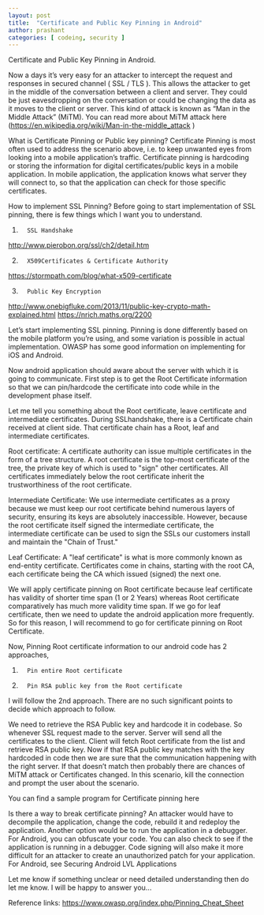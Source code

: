 ```yaml
---
layout: post
title:  "Certificate and Public Key Pinning in Android"
author: prashant
categories: [ codeing, security ]
---
```


Certificate and Public Key Pinning in Android.

Now a days it’s very easy for an attacker to intercept the request and responses in secured channel ( SSL / TLS ).  This allows the attacker to get in the middle of the conversation between a client and server. They could be just eavesdropping on the conversation or could be changing the data as it moves to the client or server. This kind of attack is known as “Man in the Middle Attack” (MiTM).
You can read more about MiTM attack here (https://en.wikipedia.org/wiki/Man-in-the-middle_attack )

What is Certificate Pinning or Public key pinning?
                Certificate Pinning is most often used to address the scenario above, i.e. to keep unwanted eyes from looking into a mobile application’s traffic.
Certificate pinning is hardcoding or storing the information for digital certificates/public keys in a mobile application. In mobile application, the application knows what server they will connect to, so that the application can check for those specific certificates.

How to implement SSL Pinning?
Before going to start implementation of SSL pinning, there is few things which I want you to understand.
1.       SSL Handshake
http://www.pierobon.org/ssl/ch2/detail.htm

2.       X509Certificates & Certificate Authority
https://stormpath.com/blog/what-x509-certificate

3.       Public Key Encryption
http://www.onebigfluke.com/2013/11/public-key-crypto-math-explained.html
https://nrich.maths.org/2200

Let’s start implementing SSL pinning.
Pinning is done differently based on the mobile platform you’re using, and some variation is possible in actual implementation. OWASP has some good information on implementing for iOS and Android.

Now android application should aware about the server with which it is going to communicate. First step is to get the Root Certificate information so that we can pin/hardcode the certificate into code while in the development phase itself.

Let me tell you something about the Root certificate, leave certificate and intermediate certificates. During SSLhandshake, there is a Certificate chain received at client side. That certificate chain has a Root, leaf and intermediate certificates.

Root certificate: A certificate authority can issue multiple certificates in the form of a tree structure. A root certificate is the top-most certificate of the tree, the private key of which is used to "sign" other certificates. All certificates immediately below the root certificate inherit the trustworthiness of the root certificate.

Intermediate Certificate: We use intermediate certificates as a proxy because we must keep our root certificate behind numerous layers of security, ensuring its keys are absolutely inaccessible. However, because the root certificate itself signed the intermediate certificate, the intermediate certificate can be used to sign the SSLs our customers install and maintain the "Chain of Trust."

Leaf Certificate: A "leaf certificate" is what is more commonly known as end-entity certificate. Certificates come in chains, starting with the root CA, each certificate being the CA which issued (signed) the next one.


We will apply certificate pinning on Root certificate because leaf certificate has validity of shorter time span (1 or 2 Years) whereas Root certificate comparatively has much more validity time span. If we go for leaf certificate, then we need to update the android application more frequently. So for this reason, I will recommend to go for certificate pinning on Root Certificate.

Now,
Pinning Root certificate information to our android code has 2 approaches,
1.       Pin entire Root certificate
2.       Pin RSA public key from the Root certificate
I will follow the 2nd approach. There are no such significant points to decide which approach to follow.

We need to retrieve the RSA Public key and hardcode it in codebase. So whenever SSL request made to the server. Server will send all the certificates to the client. Client will fetch Root certificate from the list and retrieve RSA public key. Now if that RSA public key matches with the key hardcoded in code then we are sure that the communication happening with the right server. If that doesn’t match then probably there are chances of MiTM attack or Certificates changed. In this scenario, kill the connection and prompt the  user about the scenario.

You can find a sample program for Certificate pinning here

Is there a way to break certificate pinning?
An attacker would have to decompile the application, change the code, rebuild it and redeploy the application. Another option would be to run the application in a debugger.
For Android, you can obfuscate your code. You can also check to see if the application is running in a debugger. Code signing will also make it more difficult for an attacker to create an unauthorized patch for your application.
For Android, see Securing Android LVL Applications

Let me know if something unclear or need detailed understanding then do let me know. I will be happy to answer you...


Reference links:
https://www.owasp.org/index.php/Pinning_Cheat_Sheet
